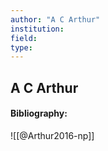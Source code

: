 ```yaml
---
author: "A C Arthur"
institution:
field:
type:
---
```


## A C Arthur
#### Bibliography:

![[@Arthur2016-np]]